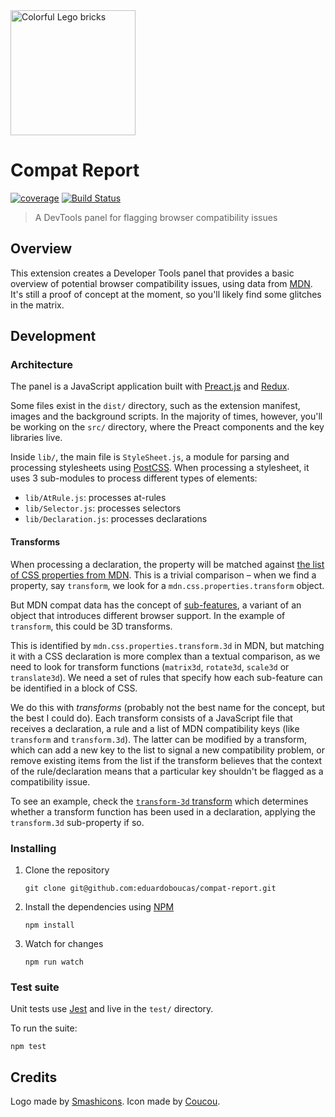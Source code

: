 <img alt="Colorful Lego bricks" src="https://raw.githubusercontent.com/eduardoboucas/compat-report/master/dist/logo_512.png" width="200">

# Compat Report

[![coverage](https://img.shields.io/badge/coverage-14%25-red.svg?style=flat?style=flat-square)](https://github.com/eduardoboucas/compat-report) [![Build Status](https://travis-ci.org/eduardoboucas/compat-report.svg?branch=master)](https://travis-ci.org/eduardoboucas/compat-report)

> A DevTools panel for flagging browser compatibility issues

## Overview

This extension creates a Developer Tools panel that provides a basic overview of potential browser compatibility issues, using data from [MDN](https://github.com/mdn/browser-compat-data). It's still a proof of concept at the moment, so you'll likely find some glitches in the matrix.

## Development

### Architecture

The panel is a JavaScript application built with [Preact.js](https://preactjs.com/) and [Redux](https://redux.js.org/).

Some files exist in the `dist/` directory, such as the extension manifest, images and the background scripts. In the majority of times, however, you'll be working on the `src/` directory, where the Preact components and the key libraries live.

Inside `lib/`, the main file is `StyleSheet.js`, a module for parsing and processing stylesheets using [PostCSS](http://postcss.org/). When processing a stylesheet, it uses 3 sub-modules to process different types of elements:

- `lib/AtRule.js`: processes at-rules
- `lib/Selector.js`: processes selectors
- `lib/Declaration.js`: processes declarations

#### Transforms

When processing a declaration, the property will be matched against [the list of CSS properties from MDN](https://github.com/mdn/browser-compat-data/tree/master/css/properties). This is a trivial comparison – when we find a property, say `transform`, we look for a `mdn.css.properties.transform` object.

But MDN compat data has the concept of [sub-features](https://github.com/mdn/browser-compat-data/blob/master/compat-data-schema.md#sub-features), a variant of an object that introduces different browser support. In the example of `transform`, this could be 3D transforms.

This is identified by `mdn.css.properties.transform.3d` in MDN, but matching it with a CSS declaration is more complex than a textual comparison, as we need to look for transform functions (`matrix3d`, `rotate3d`, `scale3d` or `translate3d`). We need a set of rules that specify how each sub-feature can be identified in a block of CSS.

We do this with *transforms* (probably not the best name for the concept, but the best I could do). Each transform consists of a JavaScript file that receives a declaration, a rule and a list of MDN compatibility keys (like `transform` and `transform.3d`). The latter can be modified by a transform, which can add a new key to the list to signal a new compatibility problem, or remove existing items from the list if the transform believes that the context of the rule/declaration means that a particular key shouldn't be flagged as a compatibility issue.

To see an example, check the [`transform-3d` transform](tree/master/src/lib/transforms/transform-3d.js) which determines whether a transform function has been used in a declaration, applying the `transform.3d` sub-property if so.

### Installing

1. Clone the repository

    ```shell
    git clone git@github.com:eduardoboucas/compat-report.git
    ```

1. Install the dependencies using [NPM](https://npmjs.com)

    ```shell
    npm install
    ```

1. Watch for changes

    ```shell
    npm run watch
    ```

### Test suite

Unit tests use [Jest](https://facebook.github.io/jest/) and live in the `test/` directory.

To run the suite:

```shell
npm test
```

## Credits

Logo made by [Smashicons](https://www.flaticon.com/authors/smashicons).
Icon made by [Coucou](https://www.flaticon.com/authors/coucou).

